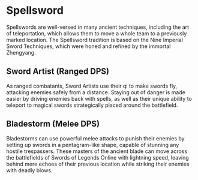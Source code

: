 # Spellsword

Spellswords are well-versed in many ancient techniques, including the art of teleportation, which allows them to move a whole team to a previously marked location. The Spellsword tradition is based on the Nine Imperial Sword Techniques, which were honed and refined by the immortal Zhengyang.

## Sword Artist (Ranged DPS)

As ranged combatants, Sword Artists use their qi to make swords fly, attacking enemies safely from a distance. Staying out of danger is made easier by driving enemies back with spells, as well as their unique ability to teleport to magical swords strategically placed around the battlefield.

## Bladestorm (Melee DPS)

Bladestorms can use powerful melee attacks to punish their enemies by setting up swords in a pentagram-like shape, capable of stunning any hostile trespassers. These masters of the ancient blade can move across the battlefields of Swords of Legends Online with lightning speed, leaving behind mere echoes of their previous location while striking their enemies with deadly blows.


